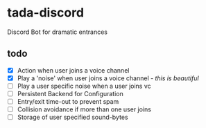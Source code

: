 # tada-discord

Discord Bot for dramatic entrances

## todo

- [x] Action when user joins a voice channel
- [x] Play a 'noise' when user joins a voice channel - _this is beautiful_
- [ ] Play a user specific noise when a user joins vc
- [ ] Persistent Backend for Configuration
- [ ] Entry/exit time-out to prevent spam
- [ ] Collision avoidance if more than one user joins
- [ ] Storage of user specified sound-bytes
